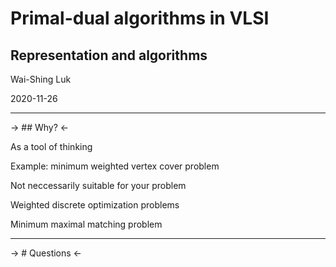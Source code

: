 
# Primal-dual algorithms in VLSI

## Representation and algorithms 

Wai-Shing Luk

2020-11-26

----------------------------------------------------

-> ## Why? <-

As a tool of thinking

Example: minimum weighted vertex cover problem

Not neccessarily suitable for your problem

Weighted discrete optimization problems

Minimum maximal matching problem

-----------------------------------------------------

-> # Questions <-

